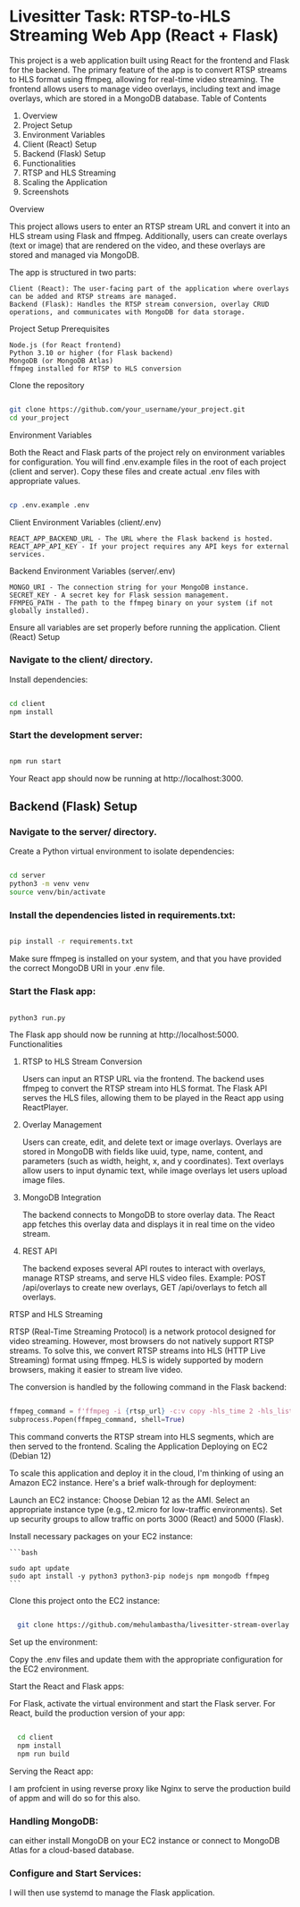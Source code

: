 # Livesitter Task: RTSP-to-HLS Streaming Web App (React + Flask)

This project is a web application built using React for the frontend and Flask for the backend. The primary feature of the app is to convert RTSP streams to HLS format using ffmpeg, allowing for real-time video streaming. The frontend allows users to manage video overlays, including text and image overlays, which are stored in a MongoDB database.
Table of Contents

1. Overview
2. Project Setup
3. Environment Variables
4. Client (React) Setup
4. Backend (Flask) Setup
5. Functionalities
6. RTSP and HLS Streaming
7. Scaling the Application
8. Screenshots

Overview

This project allows users to enter an RTSP stream URL and convert it into an HLS stream using Flask and ffmpeg. Additionally, users can create overlays (text or image) that are rendered on the video, and these overlays are stored and managed via MongoDB.

The app is structured in two parts:

    Client (React): The user-facing part of the application where overlays can be added and RTSP streams are managed.
    Backend (Flask): Handles the RTSP stream conversion, overlay CRUD operations, and communicates with MongoDB for data storage.

Project Setup
Prerequisites

    Node.js (for React frontend)
    Python 3.10 or higher (for Flask backend)
    MongoDB (or MongoDB Atlas)
    ffmpeg installed for RTSP to HLS conversion

Clone the repository

```bash

git clone https://github.com/your_username/your_project.git
cd your_project
```

Environment Variables

Both the React and Flask parts of the project rely on environment variables for configuration. You will find .env.example files in the root of each project (client and server). Copy these files and create actual .env files with appropriate values.

```bash

cp .env.example .env
```

Client Environment Variables (client/.env)

    REACT_APP_BACKEND_URL - The URL where the Flask backend is hosted.
    REACT_APP_API_KEY - If your project requires any API keys for external services.
    

Backend Environment Variables (server/.env)

    
    MONGO_URI - The connection string for your MongoDB instance.
    SECRET_KEY - A secret key for Flask session management.
    FFMPEG_PATH - The path to the ffmpeg binary on your system (if not globally installed).
  

Ensure all variables are set properly before running the application.
Client (React) Setup

### Navigate to the client/ directory.
Install dependencies:

```bash

cd client
npm install
```

### Start the development server:

```bash

npm run start
```

Your React app should now be running at http://localhost:3000.

## Backend (Flask) Setup

### Navigate to the server/ directory.
Create a Python virtual environment to isolate dependencies:

```bash

cd server
python3 -m venv venv
source venv/bin/activate
```

### Install the dependencies listed in requirements.txt:

```bash

pip install -r requirements.txt
```

Make sure ffmpeg is installed on your system, and that you have provided the correct MongoDB URI in your .env file.

### Start the Flask app:

``` bash

python3 run.py
```

The Flask app should now be running at http://localhost:5000.
Functionalities
1. RTSP to HLS Stream Conversion

    Users can input an RTSP URL via the frontend.
    The backend uses ffmpeg to convert the RTSP stream into HLS format.
    The Flask API serves the HLS files, allowing them to be played in the React app using ReactPlayer.

2. Overlay Management

    Users can create, edit, and delete text or image overlays.
    Overlays are stored in MongoDB with fields like uuid, type, name, content, and parameters (such as width, height, x, and y coordinates).
    Text overlays allow users to input dynamic text, while image overlays let users upload image files.

3. MongoDB Integration

    The backend connects to MongoDB to store overlay data.
    The React app fetches this overlay data and displays it in real time on the video stream.

4. REST API

    The backend exposes several API routes to interact with overlays, manage RTSP streams, and serve HLS video files.
    Example: POST /api/overlays to create new overlays, GET /api/overlays to fetch all overlays.

RTSP and HLS Streaming

RTSP (Real-Time Streaming Protocol) is a network protocol designed for video streaming. However, most browsers do not natively support RTSP streams. To solve this, we convert RTSP streams into HLS (HTTP Live Streaming) format using ffmpeg. HLS is widely supported by modern browsers, making it easier to stream live video.

The conversion is handled by the following command in the Flask backend:

```python

ffmpeg_command = f'ffmpeg -i {rtsp_url} -c:v copy -hls_time 2 -hls_list_size 5 -f hls {output_path+fileName}'
subprocess.Popen(ffmpeg_command, shell=True)
```
This command converts the RTSP stream into HLS segments, which are then served to the frontend.
Scaling the Application
Deploying on EC2 (Debian 12)

To scale this application and deploy it in the cloud, I'm thinking of using an Amazon EC2 instance. Here's a brief walk-through for deployment:

Launch an EC2 instance:
    Choose Debian 12 as the AMI.
    Select an appropriate instance type (e.g., t2.micro for low-traffic environments).
    Set up security groups to allow traffic on ports 3000 (React) and 5000 (Flask).

Install necessary packages on your EC2 instance:

    ```bash

    sudo apt update
    sudo apt install -y python3 python3-pip nodejs npm mongodb ffmpeg
    ```

Clone this project onto the EC2 instance:

```bash

  git clone https://github.com/mehulambastha/livesitter-stream-overlay.git
```

Set up the environment:

Copy the .env files and update them with the appropriate configuration for the EC2 environment.

Start the React and Flask apps:

  For Flask, activate the virtual environment and start the Flask server.
  For React, build the production version of your app:

```bash

  cd client
  npm install
  npm run build
```

Serving the React app:

I am profcient in using  reverse proxy like Nginx to serve the production build of appm and will do so for this also.

### Handling MongoDB:

can either install MongoDB on your EC2 instance or connect to MongoDB Atlas for a cloud-based database.

### Configure and Start Services:

I will then use systemd to manage the Flask application.
